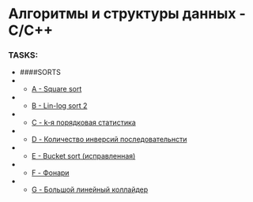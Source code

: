 # Алгоритмы и структуры данных - С/С++


 ### TASKS: 
 * ####SORTS
 * * [A - Square sort](https://imcs.dvfu.ru/cats/static/problem_text-cpid-3190585.html?sid=0pldFRSjbbaX85eYoG3hRioqMpy93)
 * * [B - Lin-log sort 2](https://imcs.dvfu.ru/cats/static/problem_text-cpid-3190584.html?sid=0pldFRSjbbaX85eYoG3hRioqMpy938)
 * * [C - k-я порядковая статистика](https://imcs.dvfu.ru/cats/static/problem_text-cpid-3190586.html?sid=0pldFRSjbbaX85eYoG3hRioqMpy938)
 * * [D - Количество инверсий последовательнсти](https://imcs.dvfu.ru/cats/static/problem_text-cpid-3190594.html?sid=0pldFRSjbbaX85eYoG3hRioqMpy938)
 * * [E - Bucket sort (исправленная)](https://imcs.dvfu.ru/cats/static/problem_text-cpid-3190598.html?sid=0pldFRSjbbaX85eYoG3hRioqMpy938)
 * * [F - Фонари](https://imcs.dvfu.ru/cats/static/problem_text-cpid-3190600.html?sid=0pldFRSjbbaX85eYoG3hRioqMpy938)
 * * [G - Большой линейный коллайдер](https://imcs.dvfu.ru/cats/static/problem_text-cpid-3190601.html?sid=0pldFRSjbbaX85eYoG3hRioqMpy938)
